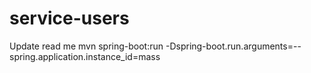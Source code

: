 # service-users
Update read me 
mvn spring-boot:run -Dspring-boot.run.arguments=--spring.application.instance_id=mass

